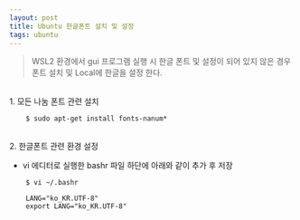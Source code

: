```yaml
---
layout: post
title: Ubuntu 한글폰트 설치 및 설정 
tags: ubuntu
---
```


 
 > WSL2 환경에서 gui 프로그램 실행 시 한글 폰트 및 설정이 되어 있지 않은 경우 폰트 설치 및 Local에 한글을 설정 한다.  


<br>1. 모든 나눔 폰트 관련 설치 


```console
    $ sudo apt-get install fonts-nanum*
```

<br>2. 한글폰트 관련 환경 설정 
- vi 에디터로 실행한 bashr 파일 하단에 아래와 같이 추가 후 저장 

```console
    $ vi ~/.bashr  
```

```console
    LANG="ko_KR.UTF-8"
    export LANG="ko_KR.UTF-8"
```



